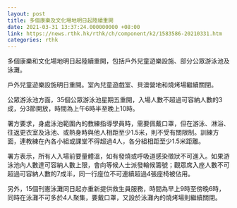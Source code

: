 ```yaml
---
layout: post
title: 多個康樂及文化場地明日起陸續重開
date: 2021-03-31 13:37:24.000000000 +08:00
link: https://news.rthk.hk/rthk/ch/component/k2/1583586-20210331.htm
categories: rthk
---
```


多個康樂和文化場地明日起陸續重開，包括戶外兒童遊樂設施、部分公眾游泳池及泳灘。

戶外兒童遊樂設施明日重開。室內兒童遊戲室、貝澳營地和燒烤場繼續關閉。

公眾游泳池方面，35個公眾游泳池星期五重開，入場人數不超過可容納人數的3成，分3節開放，時間為上午6時半至晚上10時。

署方要求，身處泳池範圍內的教練指導學員時，需要佩戴口罩，但在游泳、淋浴、往返更衣室及泳池、或熱身時與他人相距至少1.5米，則不受有關限制。訓練方面，連教練在內各小組或課堂不得超過4人，各分組相距至少1.5米距離。

署方表示，所有人入場前要量體溫，如有發燒或呼吸道感染徵狀不可進入。如果游泳池內人數達可容納人數上限，會向等候人士派發輪候籌號；觀眾席入座人數不可超過可容納人數的7成半，同一行座位不可連續超過4張座椅被佔用。

另外，15個刊憲泳灘同日起亦重新提供救生員服務，時間為早上9時至傍晚6時，同時在泳灘不可多於4人聚集，要戴口罩，又設於泳灘內的燒烤場則繼續關閉。
